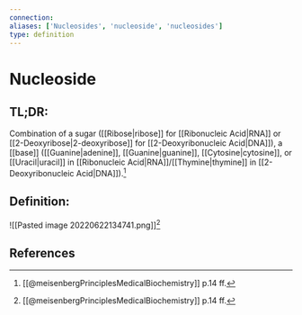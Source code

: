 ```yaml
---
connection:
aliases: ['Nucleosides', 'nucleoside', 'nucleosides']
type: definition
---
```


# Nucleoside

## TL;DR:
Combination of a sugar ([[Ribose|ribose]] for [[Ribonucleic Acid|RNA]] or [[2-Deoxyribose|2-deoxyribose]] for [[2-Deoxyribonucleic Acid|DNA]]), a [[base]] ([[Guanine|adenine]], [[Guanine|guanine]], [[Cytosine|cytosine]], or [[Uracil|uracil]] in [[Ribonucleic Acid|RNA]]/[[Thymine|thymine]] in [[2-Deoxyribonucleic Acid|DNA]]).[^1]

## Definition:
![[Pasted image 20220622134741.png]][^1]

## References
[^1]: [[@meisenbergPrinciplesMedicalBiochemistry]] p.14 ff.